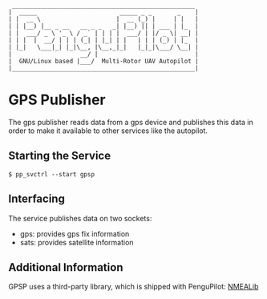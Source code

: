      ___________________________________________________
    |  _____                       _____ _ _       _    |
    | |  __ \                     |  __ (_) |     | |   |
    | | |__) |__ _ __   __ _ _   _| |__) || | ___ | |_  |
    | |  ___/ _ \ '_ \ / _` | | | |  ___/ | |/ _ \| __| |
    | | |  |  __/ | | | (_| | |_| | |   | | | (_) | |_  |
    | |_|   \___|_| |_|\__, |\__,_|_|   |_|_|\___/ \__| |
    |                   __/ |                           |
    |  GNU/Linux based |___/  Multi-Rotor UAV Autopilot |
    |___________________________________________________|


GPS Publisher
=============

The gps publisher reads data from a gps device and publishes
this data in order to make it available to other services like the autopilot.

Starting the Service
--------------------

    $ pp_svctrl --start gpsp

Interfacing
-----------

The service publishes data on two sockets:
   - gps: provides gps fix information
   - sats: provides satellite information

Additional Information
----------------------

GPSP uses a third-party library, which is shipped with PenguPilot:
[NMEALib](https://github.com/AHR-Project/nmealib)

